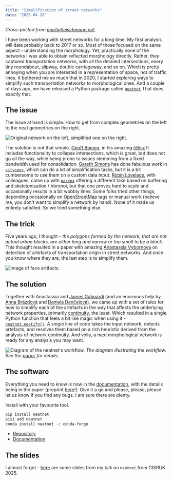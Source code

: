 ```yaml
---
title: "Simplification of street networks"
date: "2025-04-28"
---
```

_Cross-posted from [martinfleischmann.net](https://martinfleischmann.net/simplification-of-street-networks/)._

I have been working with street networks for a long time. My first analysis will date probably back to 2017 or so. Most of those focused on the same aspect - understanding the morphology. Yet, practically none of the networks I was able to obtain reflected morphology directly. Rather, they captured transportation networks, with all the detailed intersections, every tiny roundabout, slipway, double carriageway, and so on. Which is pretty annoying when you are interested in a representation of space, not of traffic lines. It bothered me so much that in 2020, I started exploring ways to simplify such transportation networks to morphological ones. And a couple of days ago, we have released a Python package called [`neatnet`](https://uscuni.org/neatnet) That does exactly that.

## The issue

The issue at hand is simple. How to get from complex geometries on the left to the neat geometries on the right.

![Original network on the left, simplified one on the right.](../../images/neatnet.png)


The solution is not that simple. [Geoff Boeing](https://geoffboeing.com), in his amazing [`OSMnx`](https://osmnx.readthedocs.io) It includes functionality to collapse intersections, which is great, but does not go all the way, while being prone to issues stemming from a fixed bandwidth used for consolidation. [Gareth Simons](https://blog.benchmarkurbanism.com) has done fabulous work in [`cityseer`](https://cityseer.benchmarkurbanism.com), which can do a lot of simplification tasks, but it is a bit cumbersome to use them on a custom data input. [Robin Lovelace](https://www.robinlovelace.net), with colleagues, came up with [`parenx`](https://github.com/anisotropi4/parenx) offering a different take based on buffering and skeletonization / Voronoi, but that one proves hard to scale and occasionally results in a bit wobbly lines. Some folks tried other things, depending occasionally on [OpenStreetMap](https://openstreetmap.org) tags or manual work (believe me, you don't want to simplify a network by hand). None of it made us entirely satisfied. So we tried something else.

## The trick

Five years ago, I thought - _the polygons formed by the network, that are not actual urban blocks, are either long and narrow or too small to be a block_. This thought resulted in a paper with amazing [Anastassia Vybornova](https://github.com/anastassiavybornova) on detection of artefacts of transportation origin in street networks. And once you know where they are, the last step is to simplify them.

![Image of face artifacts.](../../images/face_artifacts.png)

## The solution

Together with Anastassia and [James Gaboardi](https://github.com/jGaboardi) (and an enormous help by [Anna Brázdová](https://github.com/Kryndlea) and [Daniela Dančejová](https://github.com/dancejod)), we came up with a set of rules for how to simplify each of the artefacts in the way that affects the underlying network properties, primarily [continuity](https://docs.momepy.org/en/stable/user_guide/graph/coins.html), the least. Which resulted in a single Python function that feels a bit like magic when using it - [`neatnet.neatify()`](https://uscuni.org/neatnet/generated/neatnet.neatify.html). A single line of code takes the input network, detects artefacts, and resolves them based on a rich heuristic derived from the analysis of network continuity. And voila, a _neat_ morphological network is ready for any analysis you may want.

![Diagram of the neatnet's workflow.](../../images/neatnet_diagram.png)
_The diagram illustrating the workflow. See the [paper](https://arxiv.org/abs/2504.16198) for details._

## The software

Everything you need to know is now in the [documentation](https://uscuni.org/neatnet), with the details being in the paper (preprint [here](https://arxiv.org/abs/2504.16198)!). Give it a go and please, please, please let us know if you find any bugs. I am sure there are plenty.

Install with your favourite tool.

```sh
pip install neatnet
pixi add neatnet
conda install neatnet -c conda-forge
```

- [Repository](https://github.com/uscuni/neatnet)
- [Documentation](https://uscuni.org/neatnet)

## The slides

I almost forgot - [here](https://uscuni.org/talks/slides/202504_GISRUK_simplification.html) are some slides from my talk on `neatnet` from GISRUK 2025.

